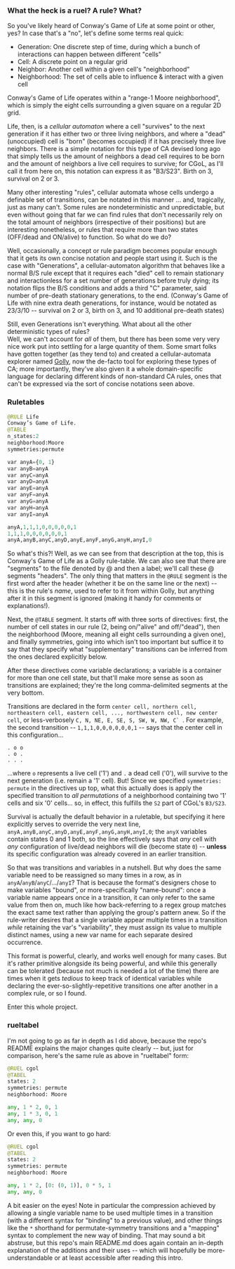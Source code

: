 ### What the heck is a ruel? A rule? What?

So you've likely heard of Conway's Game of Life at some point or other, yes? In case that's a "no", let's define some terms real quick:

- Generation: One discrete step of time, during which a bunch of interactions can happen between different "cells"
- Cell: A discrete point on a regular grid
- Neighbor: Another cell within a given cell's "neighborhood"
- Neighborhood: The set of cells able to influence & interact with a given cell

Conway's Game of Life operates within a "range-1 Moore neighborhood", which is simply the eight cells surrounding a given square on a regular
2D grid.

Life, then, is a *cellular automaton* where a cell "survives" to the next generation if it has either two or three living neighbors,
and where a "dead" (unoccupied) cell is "born" (becomes occupied) if it has precisely three live neighbors. There is a simple notation for this
type of CA devised long ago that simply tells us the amount of neighbors a dead cell requires to be born and the amount of neighbors a live
cell requires to survive; for CGoL, as I'll call it from here on, this notation can express it as "B3/S23". Birth on 3, survival on 2 or 3.

Many other interesting "rules", cellular automata whose cells undergo a definable set of transitions, can be notated in this manner ...
and, tragically, just as many can't. Some rules are nondeterministic and unpredictable, but even without going that far we can find rules that don't
necessarily rely on the total amount of neighbors (irrespective of their positions) but are interesting nonetheless, or rules that require
more than two states (OFF/dead and ON/alive) to function. So what do we do?

Well, occasionally, a concept or rule paradigm becomes popular enough that it gets its own concise notation and people start using it. Such is the
case with "Generations", a cellular-automaton algorithm that behaves like a normal B/S rule except that it requires each "died" cell to remain stationary
and interactionless for a set number of generations before truly dying; its notation flips the B/S conditions and adds a third "C" parameter, said
number of pre-death stationary generations, to the end. (Conway's Game of Life with nine extra death generations, for instance, would be notated as
23/3/10 -- survival on 2 or 3, birth on 3, and 10 additional pre-death states)

Still, even Generations isn't everything. What about all the other deterministic types of rules?  
Well, we can't account for *all* of them, but there has been some very very nice work put into settling for a large quantity of them. Some smart folks
have gotten together (as they tend to) and created a cellular-automata explorer named [Golly](https://golly.sourceforge.net), now
the de-facto tool for exploring these types of CA; more importantly, they've also given it a whole domain-specific language for declaring different
kinds of non-standard CA rules, ones that can't be expressed via the sort of concise notations seen above.

### Ruletables

```py
@RULE Life
Conway’s Game of Life.
@TABLE
n_states:2
neighborhood:Moore
symmetries:permute

var anyA={0, 1}
var anyB=anyA
var anyC=anyA
var anyD=anyA
var anyE=anyA
var anyF=anyA
var anyG=anyA
var anyH=anyA
var anyI=anyA

anyA,1,1,1,0,0,0,0,0,1
1,1,1,0,0,0,0,0,0,1
anyA,anyB,anyC,anyD,anyE,anyF,anyG,anyH,anyI,0
```

So what's this?! Well, as we can see from that description at the top, this is Conway's Game of Life as a Golly rule-table. We can also see that
there are "segments" to the file denoted by @ and then a label; we'll call these @ segments "headers". The only thing that matters in the `@RULE` segment
is the first word after the header (whether it be on the same line or the next) -- this is the rule's *name*, used to refer to it from within Golly, but
anything after it in this segment is ignored (making it handy for comments or explanations!).

Next, the `@TABLE` segment. It starts off with three sorts of directives: first, the number of cell states in our rule (2, being on/"alive" and off/"dead"), then
the neighborhood (Moore, meaning all eight cells surrounding a given one), and finally symmetries, going into which isn't too important but suffice it to say that
they specify what "supplementary" transitions can be inferred from the ones declared explicitly below.

After these directives come variable declarations; a variable is a container for more than one cell state, but that'll make more sense as soon as
transitions are explained; they're the long comma-delimited segments at the very bottom.

Transitions are declared in the form `center cell, northern cell, northeastern cell, eastern cell, ..., northwestern cell, new center cell`,
or less-verbosely ``C, N, NE, E, SE, S, SW, W, NW, C` ``. For example, the second transition -- `1,1,1,0,0,0,0,0,0,1` -- says that the center cell in this
configuration...

```
. o o
. o .
. . .
```

...where `o` represents a live cell ('1') and `.` a dead cell ('0'), will survive to the next generation (i.e. remain a '1' cell). But! Since we specified
`symmetries: permute` in the directives up top, what this actually does is apply the specified transition to *all permutations* of a neighborhood containing two '1' cells
and six '0' cells... so, in effect, this fulfills the `S2` part of CGoL's `B3/S23`.

Survival is actually the default behavior in a ruletable, but specifying it here explicitly serves to override the very next line,
`anyA,anyB,anyC,anyD,anyE,anyF,anyG,anyH,anyI,0`; the `anyX` variables contain states 0 and 1 both, so the line effectively says that *any* cell
with *any* configuration of live/dead neighbors will die (become state `0`) -- **unless** its specific configuration was already covered in an earlier transition.

So that was transitions and variables in a nutshell. But why does the same variable need to be reassigned so many times in a row, as in `anyA`/`anyB`/`anyC`/.../`anyI`?
That is because the format's designers chose to make variables "bound", or more-specifically "name-bound": once a variable name appears once in a transition, it can only
refer to the same value from then on, much like how back-referring to a regex group matches the exact same text rather than applying the group's pattern anew. So if the
rule-writer desires that a single variable appear multiple times in a transition *while* retaining the var's "variability", they must assign its value to multiple
distinct names, using a new var name for each separate desired occurrence.

This format is powerful, clearly, and works well enough for many cases. But it's rather primitive alongside its being powerful, and while this generally can be tolerated
(because not much is needed a lot of the time) there are times when it gets *tedious* to keep track of identical variables while declaring the ever-so-slightly-repetitive
transitions one after another in a complex rule, or so I found.

Enter this whole project.

### rueltabel

I'm not going to go as far in depth as I did above, because the repo's README explains the major changes quite clearly -- but, just for comparison, here's the same
rule as above in "rueltabel" form:

```py
@RUEL cgol
@TABEL
states: 2
symmetries: permute
neighborhood: Moore

any, 1 * 2, 0, 1
any, 1 * 3, 0, 1
any, any, 0
```


Or even this, if you want to go hard:

```py
@RUEL cgol
@TABEL
states: 2
symmetries: permute
neighborhood: Moore

any, 1 * 2, [0: (0, 1)], 0 * 5, 1
any, any, 0
```

A bit easier on the eyes! Note in particular the compression achieved by allowing a single variable name to be used multiple times in a transition (with a different
syntax for "binding" to a previous value), and other things like the `*` shorthand for permutate-symmetry transitions and a "mapping" syntax to complement the new way
of binding.
That may sound a bit abstruse, but this repo's main README.md does again contain an in-depth explanation of the additions and their uses -- which will hopefully be
more-understandable or at least accessible after reading this intro.
